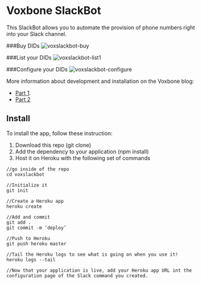 # Voxbone SlackBot 

This SlackBot allows you to automate the provision of phone numbers right into your Slack channel.

###Buy DIDs
![voxslackbot-buy](http://blog.voxbone.com/wp-content/uploads/2016/01/voxslack.gif)

###List your DIDs
![voxslackbot-list1](http://blog.voxbone.com/wp-content/uploads/2016/01/list-1.gif)

###Configure your DIDs
![voxslackbot-configure](http://blog.voxbone.com/wp-content/uploads/2016/01/configure-1.gif)

More information about development and installation on the Voxbone blog:
*   [Part 1](http://blog.voxbone.com/automating-provisioning-slack-voxapi-part-1/).
*   [Part 2](http://blog.voxbone.com/automating-provisioning-slack-voxapi-part-2/)

## Install

To install the app, follow these instruction:

1. Download this repo (git clone)
2. Add the dependency to your application (npm install)
3. Host it on Heroku with the following set of commands

````
//go inside of the repo
cd voxslackbot

//Initialize it
git init

//Create a Heroku app
heroku create

//Add and commit
git add .
git commit -m ‘deploy’

//Push to Heroku
git push heroku master

//Tail the Heroku logs to see what is going on when you use it!
heroku logs --tail

//Now that your application is live, add your Heroku app URL int the configuration page of the Slack command you created.
````
